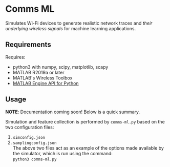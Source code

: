 # Comms ML
Simulates Wi-Fi devices to generate realistic network traces and *their underlying wireless signals* for machine learning applications.

## Requirements
Requires:  
* python3 with numpy, scipy, matplotlib, scapy  
* MATLAB R2019a or later  
* MATLAB's Wireless Toolbox  
* [MATLAB Engine API for Python](https://au.mathworks.com/help/matlab/matlab_external/install-the-matlab-engine-for-python.html)  

## Usage
**NOTE**: Documentation coming soon! Below is a quick summary.  

Simulation and feature collection is performed by `comms-ml.py` based on the two configuration files:  
1. `simconfig.json`  
2. `samplingconfig.json`  
The above two files act as an example of the options made available by the simulator, which is run using the command:  
`python3 comms-ml.py`  
